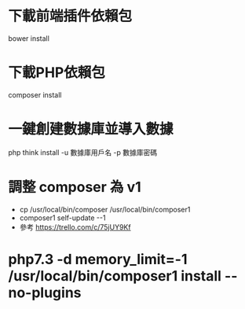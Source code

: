 
# 下載前端插件依賴包
bower install

# 下載PHP依賴包
composer install

# 一鍵創建數據庫並導入數據
php think install -u 數據庫用戶名 -p 數據庫密碼

# 調整 composer 為 v1
   - cp /usr/local/bin/composer /usr/local/bin/composer1
   - composer1 self-update --1
   - 參考 https://trello.com/c/75jUY9Kf
   
# php7.3 -d memory_limit=-1 /usr/local/bin/composer1 install --no-plugins
